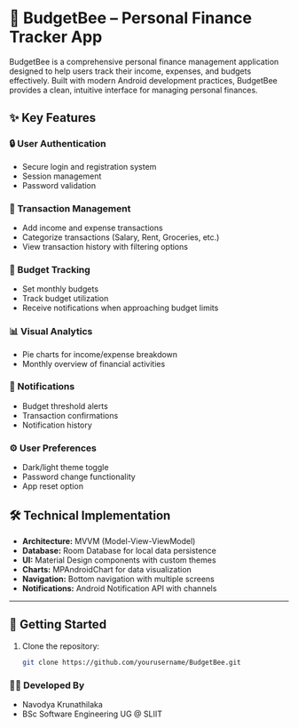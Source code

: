 # 🐝 BudgetBee – Personal Finance Tracker App

BudgetBee is a comprehensive personal finance management application designed to help users track their income, expenses, and budgets effectively. Built with modern Android development practices, BudgetBee provides a clean, intuitive interface for managing personal finances.

## ✨ Key Features

### 🔒 User Authentication
- Secure login and registration system
- Session management
- Password validation

### 💸 Transaction Management
- Add income and expense transactions
- Categorize transactions (Salary, Rent, Groceries, etc.)
- View transaction history with filtering options

### 🎯 Budget Tracking
- Set monthly budgets
- Track budget utilization
- Receive notifications when approaching budget limits

### 📊 Visual Analytics
- Pie charts for income/expense breakdown
- Monthly overview of financial activities

### 🔔 Notifications
- Budget threshold alerts
- Transaction confirmations
- Notification history

### ⚙️ User Preferences
- Dark/light theme toggle
- Password change functionality
- App reset option

## 🛠️ Technical Implementation

- **Architecture:** MVVM (Model-View-ViewModel)
- **Database:** Room Database for local data persistence
- **UI:** Material Design components with custom themes
- **Charts:** MPAndroidChart for data visualization
- **Navigation:** Bottom navigation with multiple screens
- **Notifications:** Android Notification API with channels

---


## 🚀 Getting Started

1. Clone the repository:
   ```bash
   git clone https://github.com/yourusername/BudgetBee.git

### 👩‍💻 Developed By
- Navodya Krunathilaka
- BSc Software Engineering UG @ SLIIT


